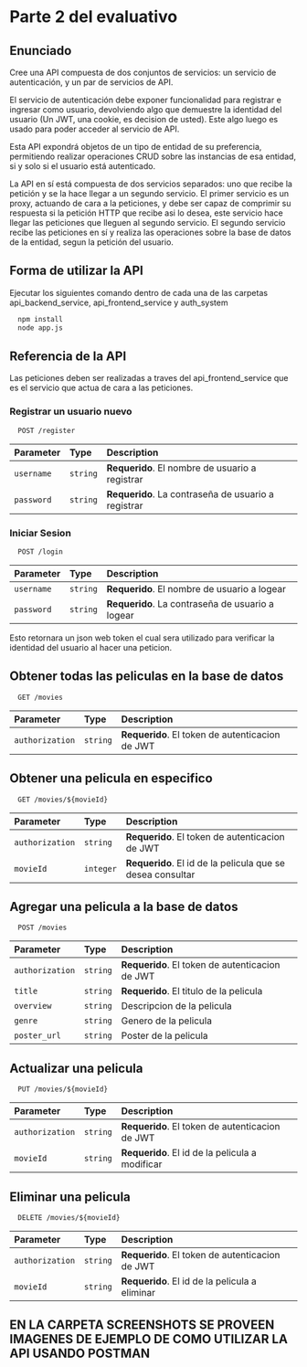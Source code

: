 
# Parte 2 del evaluativo

## Enunciado

Cree una API compuesta de dos conjuntos de servicios: un servicio de autenticación, y un par de servicios de API. 

El servicio de autenticación debe exponer funcionalidad para registrar e ingresar como usuario, devolviendo algo que demuestre la identidad del usuario (Un JWT, una cookie, es decision de usted). Este algo luego es usado para poder acceder al servicio de API. 

Esta API expondrá objetos de un tipo de entidad de su preferencia, permitiendo realizar operaciones CRUD sobre las instancias de esa entidad, si y solo si el usuario está autenticado. 

La API en sí está compuesta de dos servicios separados: uno que recibe la petición y se la hace llegar a un segundo servicio. El primer servicio es un proxy, actuando de cara a la peticiones, y debe ser capaz de comprimir su respuesta si la petición HTTP que recibe asi lo desea, este servicio hace llegar las peticiones que lleguen al segundo servicio. El segundo servicio recibe las peticiones en sí y realiza las operaciones sobre la base de datos de la entidad, segun la petición del usuario.



## Forma de utilizar la API

Ejecutar los siguientes comando dentro de cada una de las carpetas api_backend_service, api_frontend_service y auth_system

```bash
  npm install
  node app.js
```

## Referencia de la API

Las peticiones deben ser realizadas a traves del api_frontend_service que es el servicio que actua de cara a las peticiones.

### Registrar un usuario nuevo

```http
  POST /register
```

| Parameter | Type     | Description                |
| :-------- | :------- | :------------------------- |
| `username` | `string` | **Requerido**. El nombre de usuario a registrar |
| `password` | `string` | **Requerido**. La contraseña de usuario a registrar |

### Iniciar Sesion

```http
  POST /login
```

| Parameter | Type     | Description                       |
| :-------- | :------- | :-------------------------------- |
| `username` | `string` | **Requerido**. El nombre de usuario a logear |
| `password` | `string` | **Requerido**. La contraseña de usuario a logear |

Esto retornara un json web token el cual sera utilizado para verificar la identidad del usuario al hacer una peticion.

## Obtener todas las peliculas en la base de datos

```http
  GET /movies
```

| Parameter | Type     | Description                       |
| :-------- | :------- | :-------------------------------- |
| `authorization` | `string` | **Requerido**. El token de autenticacion de JWT |

## Obtener una pelicula en especifico

```http
  GET /movies/${movieId}
```

| Parameter | Type     | Description                       |
| :-------- | :------- | :-------------------------------- |
| `authorization` | `string` | **Requerido**. El token de autenticacion de JWT |
| `movieId` | `integer` | **Requerido**. El id de la pelicula que se desea consultar |

## Agregar una pelicula a la base de datos

```http
  POST /movies
```

| Parameter | Type     | Description                       |
| :-------- | :------- | :-------------------------------- |
| `authorization` | `string` | **Requerido**. El token de autenticacion de JWT |
| `title` | `string` | **Requerido**. El titulo de la pelicula |
| `overview` | `string` | Descripcion de la pelicula |
| `genre` | `string` | Genero de la pelicula |
| `poster_url` | `string` | Poster de la pelicula |

## Actualizar una pelicula

```http
  PUT /movies/${movieId}
```

| Parameter | Type     | Description                       |
| :-------- | :------- | :-------------------------------- |
| `authorization` | `string` | **Requerido**. El token de autenticacion de JWT |
| `movieId` | `string` | **Requerido**. El id de la pelicula a modificar |

## Eliminar una pelicula

```http
  DELETE /movies/${movieId}
```

| Parameter | Type     | Description                       |
| :-------- | :------- | :-------------------------------- |
| `authorization` | `string` | **Requerido**. El token de autenticacion de JWT |
| `movieId` | `string` | **Requerido**. El id de la pelicula a eliminar |

## EN LA CARPETA SCREENSHOTS SE PROVEEN IMAGENES DE EJEMPLO DE COMO UTILIZAR LA API USANDO POSTMAN
